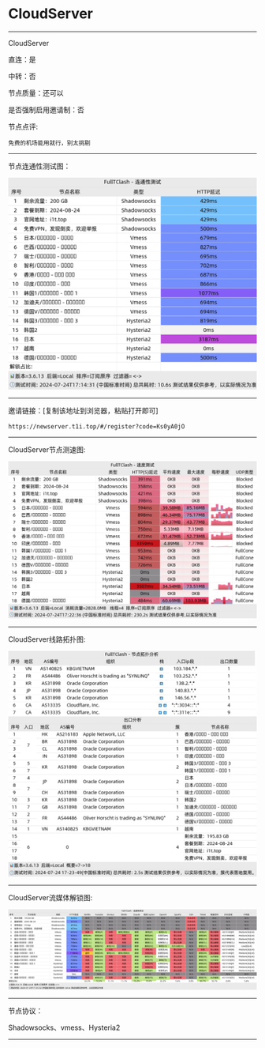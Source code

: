# CloudServer

-------------------------

CloudServer

直连：是

中转：否

节点质量：还可以

是否强制启用邀请制：否

节点点评:

    免费的机场能用就行，别太挑剔

-------------------------

节点连通性测试图：

![image](/img/25.png)

-------------------------

邀请链接：[复制该地址到浏览器，粘贴打开即可]

    https://newserver.t1i.top/#/register?code=Ks0yA0jO

-------------------------

CloudServer节点测速图:

![image](/img/26.png)

-------------------------

CloudServer线路拓扑图:

![image](/img/27.png)

-------------------------

CloudServer流媒体解锁图:

![image](/img/28.png)

-------------------------

节点协议：

Shadowsocks、vmess、Hysteria2

-------------------------
